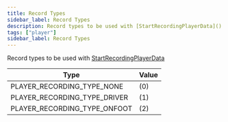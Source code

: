 ```yaml
---
title: Record Types
sidebar_label: Record Types
description: Record types to be used with [StartRecordingPlayerData]()../functions/StartRecordingPlayerData.md)
tags: ["player"]
sidebar_label: Record Types
---
```


Record types to be used with [StartRecordingPlayerData](../functions/StartRecordingPlayerData.md)

| Type                         | Value |
| ---------------------------- | ----- |
| PLAYER_RECORDING_TYPE_NONE   | (0)   |
| PLAYER_RECORDING_TYPE_DRIVER | (1)   |
| PLAYER_RECORDING_TYPE_ONFOOT | (2)   |

